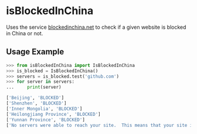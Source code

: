 isBlockedInChina
================
Uses the service [blockedinchina.net](http://www.blockedinchina.net) to check if a given website is blocked in China or not.


## Usage Example

```python
>>> from isBlockedInChina import IsBlockedInChina
>>> is_blocked = IsBlockedInChina()
>>> servers = is_blocked.test('github.com')
>>> for server in servers:
...     print(server)

['Beijing', 'BLOCKED']
['Shenzhen', 'BLOCKED']
['Inner Mongolia', 'BLOCKED']
['Heilongjiang Province', 'BLOCKED']
['Yunnan Province', 'BLOCKED']
['No servers were able to reach your site.  This means that your site is most likely NOT accessible from within mainland China.']
```
